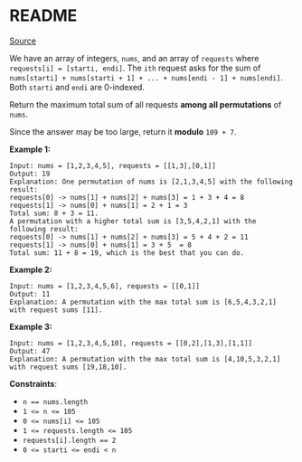# README #

[Source](https://leetcode.com/problems/maximum-sum-obtained-of-any-permutation/)

We have an array of integers, `nums`, and an array of `requests` where `requests[i] = [starti, endi]`. The `ith` request asks for the sum of `nums[starti] + nums[starti + 1] + ... + nums[endi - 1] + nums[endi]`. Both `starti` and `endi` are 0-indexed.

Return the maximum total sum of all requests **among all permutations** of `nums`.

Since the answer may be too large, return it **modulo** `109 + 7`.

**Example 1:**

```
Input: nums = [1,2,3,4,5], requests = [[1,3],[0,1]]
Output: 19
Explanation: One permutation of nums is [2,1,3,4,5] with the following result: 
requests[0] -> nums[1] + nums[2] + nums[3] = 1 + 3 + 4 = 8
requests[1] -> nums[0] + nums[1] = 2 + 1 = 3
Total sum: 8 + 3 = 11.
A permutation with a higher total sum is [3,5,4,2,1] with the following result:
requests[0] -> nums[1] + nums[2] + nums[3] = 5 + 4 + 2 = 11
requests[1] -> nums[0] + nums[1] = 3 + 5  = 8
Total sum: 11 + 8 = 19, which is the best that you can do.
```

**Example 2:**

```
Input: nums = [1,2,3,4,5,6], requests = [[0,1]]
Output: 11
Explanation: A permutation with the max total sum is [6,5,4,3,2,1] with request sums [11].
```

**Example 3:**

```
Input: nums = [1,2,3,4,5,10], requests = [[0,2],[1,3],[1,1]]
Output: 47
Explanation: A permutation with the max total sum is [4,10,5,3,2,1] with request sums [19,18,10].
```

**Constraints**:

+ `n == nums.length`
+ `1 <= n <= 105`
+ `0 <= nums[i] <= 105`
+ `1 <= requests.length <= 105`
+ `requests[i].length == 2`
+ `0 <= starti <= endi < n`
